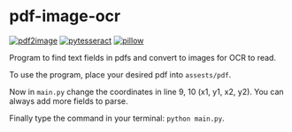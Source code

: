 # pdf-image-ocr

[![pdf2image](https://img.shields.io/badge/pdf2image-pypi-blue.svg)](https://pypi.org/project/pdf2image/1.5.4/)
[![pytesseract](https://img.shields.io/badge/pytesseract-pypi-red.svg)](https://pypi.org/project/pytesseract/)
[![pillow](https://img.shields.io/badge/pillow-pypi-orange.svg)](https://pypi.org/project/Pillow/)

Program to find text fields in pdfs and convert to images for OCR to read.

To use the program, place your desired pdf into `assests/pdf`.

Now in `main.py` change the coordinates in line 9, 10 (x1, y1, x2, y2). You can always add more fields to parse.

Finally type the command in your terminal: `python main.py`.
